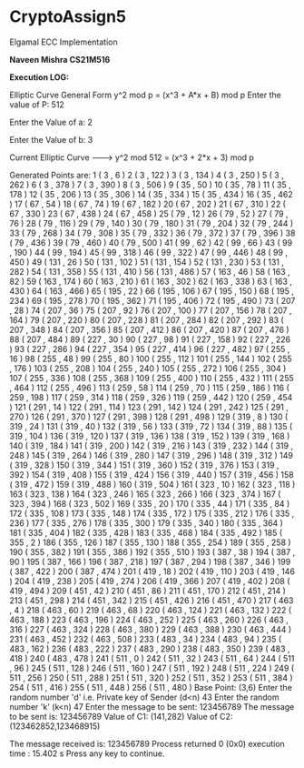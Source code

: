 # CryptoAssign5
Elgamal ECC Implementation

**Naveen Mishra
CS21M516**

**Execution LOG:**

Elliptic Curve General Form      y^2 mod p = (x^3  + A*x + B) mod p
Enter the value of P:
512

Enter the Value of a:
2

Enter the Value of b:
3

Current Elliptic Curve           ---> y^2 mod 512 = (x^3  + 2*x + 3) mod p



Generated Points are:
1       ( 3 , 6 )
2       ( 3 , 122 )
3       ( 3 , 134 )
4       ( 3 , 250 )
5       ( 3 , 262 )
6       ( 3 , 378 )
7       ( 3 , 390 )
8       ( 3 , 506 )
9       ( 35 , 50 )
10      ( 35 , 78 )
11      ( 35 , 178 )
12      ( 35 , 206 )
13      ( 35 , 306 )
14      ( 35 , 334 )
15      ( 35 , 434 )
16      ( 35 , 462 )
17      ( 67 , 54 )
18      ( 67 , 74 )
19      ( 67 , 182 )
20      ( 67 , 202 )
21      ( 67 , 310 )
22      ( 67 , 330 )
23      ( 67 , 438 )
24      ( 67 , 458 )
25      ( 79 , 12 )
26      ( 79 , 52 )
27      ( 79 , 76 )
28      ( 79 , 116 )
29      ( 79 , 140 )
30      ( 79 , 180 )
31      ( 79 , 204 )
32      ( 79 , 244 )
33      ( 79 , 268 )
34      ( 79 , 308 )
35      ( 79 , 332 )
36      ( 79 , 372 )
37      ( 79 , 396 )
38      ( 79 , 436 )
39      ( 79 , 460 )
40      ( 79 , 500 )
41      ( 99 , 62 )
42      ( 99 , 66 )
43      ( 99 , 190 )
44      ( 99 , 194 )
45      ( 99 , 318 )
46      ( 99 , 322 )
47      ( 99 , 446 )
48      ( 99 , 450 )
49      ( 131 , 26 )
50      ( 131 , 102 )
51      ( 131 , 154 )
52      ( 131 , 230 )
53      ( 131 , 282 )
54      ( 131 , 358 )
55      ( 131 , 410 )
56      ( 131 , 486 )
57      ( 163 , 46 )
58      ( 163 , 82 )
59      ( 163 , 174 )
60      ( 163 , 210 )
61      ( 163 , 302 )
62      ( 163 , 338 )
63      ( 163 , 430 )
64      ( 163 , 466 )
65      ( 195 , 22 )
66      ( 195 , 106 )
67      ( 195 , 150 )
68      ( 195 , 234 )
69      ( 195 , 278 )
70      ( 195 , 362 )
71      ( 195 , 406 )
72      ( 195 , 490 )
73      ( 207 , 28 )
74      ( 207 , 36 )
75      ( 207 , 92 )
76      ( 207 , 100 )
77      ( 207 , 156 )
78      ( 207 , 164 )
79      ( 207 , 220 )
80      ( 207 , 228 )
81      ( 207 , 284 )
82      ( 207 , 292 )
83      ( 207 , 348 )
84      ( 207 , 356 )
85      ( 207 , 412 )
86      ( 207 , 420 )
87      ( 207 , 476 )
88      ( 207 , 484 )
89      ( 227 , 30 )
90      ( 227 , 98 )
91      ( 227 , 158 )
92      ( 227 , 226 )
93      ( 227 , 286 )
94      ( 227 , 354 )
95      ( 227 , 414 )
96      ( 227 , 482 )
97      ( 255 , 16 )
98      ( 255 , 48 )
99      ( 255 , 80 )
100     ( 255 , 112 )
101     ( 255 , 144 )
102     ( 255 , 176 )
103     ( 255 , 208 )
104     ( 255 , 240 )
105     ( 255 , 272 )
106     ( 255 , 304 )
107     ( 255 , 336 )
108     ( 255 , 368 )
109     ( 255 , 400 )
110     ( 255 , 432 )
111     ( 255 , 464 )
112     ( 255 , 496 )
113     ( 259 , 58 )
114     ( 259 , 70 )
115     ( 259 , 186 )
116     ( 259 , 198 )
117     ( 259 , 314 )
118     ( 259 , 326 )
119     ( 259 , 442 )
120     ( 259 , 454 )
121     ( 291 , 14 )
122     ( 291 , 114 )
123     ( 291 , 142 )
124     ( 291 , 242 )
125     ( 291 , 270 )
126     ( 291 , 370 )
127     ( 291 , 398 )
128     ( 291 , 498 )
129     ( 319 , 8 )
130     ( 319 , 24 )
131     ( 319 , 40 )
132     ( 319 , 56 )
133     ( 319 , 72 )
134     ( 319 , 88 )
135     ( 319 , 104 )
136     ( 319 , 120 )
137     ( 319 , 136 )
138     ( 319 , 152 )
139     ( 319 , 168 )
140     ( 319 , 184 )
141     ( 319 , 200 )
142     ( 319 , 216 )
143     ( 319 , 232 )
144     ( 319 , 248 )
145     ( 319 , 264 )
146     ( 319 , 280 )
147     ( 319 , 296 )
148     ( 319 , 312 )
149     ( 319 , 328 )
150     ( 319 , 344 )
151     ( 319 , 360 )
152     ( 319 , 376 )
153     ( 319 , 392 )
154     ( 319 , 408 )
155     ( 319 , 424 )
156     ( 319 , 440 )
157     ( 319 , 456 )
158     ( 319 , 472 )
159     ( 319 , 488 )
160     ( 319 , 504 )
161     ( 323 , 10 )
162     ( 323 , 118 )
163     ( 323 , 138 )
164     ( 323 , 246 )
165     ( 323 , 266 )
166     ( 323 , 374 )
167     ( 323 , 394 )
168     ( 323 , 502 )
169     ( 335 , 20 )
170     ( 335 , 44 )
171     ( 335 , 84 )
172     ( 335 , 108 )
173     ( 335 , 148 )
174     ( 335 , 172 )
175     ( 335 , 212 )
176     ( 335 , 236 )
177     ( 335 , 276 )
178     ( 335 , 300 )
179     ( 335 , 340 )
180     ( 335 , 364 )
181     ( 335 , 404 )
182     ( 335 , 428 )
183     ( 335 , 468 )
184     ( 335 , 492 )
185     ( 355 , 2 )
186     ( 355 , 126 )
187     ( 355 , 130 )
188     ( 355 , 254 )
189     ( 355 , 258 )
190     ( 355 , 382 )
191     ( 355 , 386 )
192     ( 355 , 510 )
193     ( 387 , 38 )
194     ( 387 , 90 )
195     ( 387 , 166 )
196     ( 387 , 218 )
197     ( 387 , 294 )
198     ( 387 , 346 )
199     ( 387 , 422 )
200     ( 387 , 474 )
201     ( 419 , 18 )
202     ( 419 , 110 )
203     ( 419 , 146 )
204     ( 419 , 238 )
205     ( 419 , 274 )
206     ( 419 , 366 )
207     ( 419 , 402 )
208     ( 419 , 494 )
209     ( 451 , 42 )
210     ( 451 , 86 )
211     ( 451 , 170 )
212     ( 451 , 214 )
213     ( 451 , 298 )
214     ( 451 , 342 )
215     ( 451 , 426 )
216     ( 451 , 470 )
217     ( 463 , 4 )
218     ( 463 , 60 )
219     ( 463 , 68 )
220     ( 463 , 124 )
221     ( 463 , 132 )
222     ( 463 , 188 )
223     ( 463 , 196 )
224     ( 463 , 252 )
225     ( 463 , 260 )
226     ( 463 , 316 )
227     ( 463 , 324 )
228     ( 463 , 380 )
229     ( 463 , 388 )
230     ( 463 , 444 )
231     ( 463 , 452 )
232     ( 463 , 508 )
233     ( 483 , 34 )
234     ( 483 , 94 )
235     ( 483 , 162 )
236     ( 483 , 222 )
237     ( 483 , 290 )
238     ( 483 , 350 )
239     ( 483 , 418 )
240     ( 483 , 478 )
241     ( 511 , 0 )
242     ( 511 , 32 )
243     ( 511 , 64 )
244     ( 511 , 96 )
245     ( 511 , 128 )
246     ( 511 , 160 )
247     ( 511 , 192 )
248     ( 511 , 224 )
249     ( 511 , 256 )
250     ( 511 , 288 )
251     ( 511 , 320 )
252     ( 511 , 352 )
253     ( 511 , 384 )
254     ( 511 , 416 )
255     ( 511 , 448 )
256     ( 511 , 480 )
Base Point: (3,6)
Enter the random number 'd' i.e. Private key of Sender  (d<n)
43
Enter the random number 'k' (k<n)
47
Enter the message to be sent:
123456789
The message to be sent is:
123456789
Value of C1: (141,282)
Value of C2: (123462852,123468915)

The message received is:
123456789
Process returned 0 (0x0)   execution time : 15.402 s
Press any key to continue.
